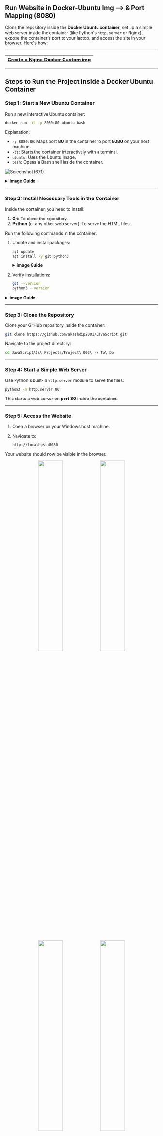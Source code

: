 ## Run Website in Docker-Ubuntu Img --> & Port Mapping (8080)

Clone the repository inside the **Docker Ubuntu container**, set up a simple web server inside the container (like Python's `http.server` or Nginx), expose the container's port to your laptop, and access the site in your browser. Here's how:

---

| [Create a Nginx Docker Custom img](./02%20Docker%20Custom%20Images.md) |
| --- |

---

## **Steps to Run the Project Inside a Docker Ubuntu Container**

### **Step 1: Start a New Ubuntu Container**
Run a new interactive Ubuntu container:

```bash
docker run -it -p 8080:80 ubuntu bash
```

Explanation:
- `-p 8080:80`: Maps port **80** in the container to port **8080** on your host machine.
- `-it`: Starts the container interactively with a terminal.
- `ubuntu`: Uses the Ubuntu image.
- `bash`: Opens a Bash shell inside the container.

![Screenshot (671)](https://github.com/user-attachments/assets/02462f6a-a1d8-4921-ab77-3ddd23ab678e)

<details>	
     <summary><b>image Guide</b></summary><br>
  🚥🚥🚥🚥🚥🚥🚥🚥🚥🚥
   
   ![Screenshot (672)](https://github.com/user-attachments/assets/ead977a9-ed32-4b53-944e-93c65d880ade)
  🚥🚥🚥🚥🚥🚥🚥🚥🚥🚥
</details>

---

### **Step 2: Install Necessary Tools in the Container**
Inside the container, you need to install:
1. **Git**: To clone the repository.
2. **Python** (or any other web server): To serve the HTML files.

Run the following commands in the container:

1. Update and install packages:
   ```bash
   apt update
   apt install -y git python3
   ```
   <details>	
     <summary><b>image Guide</b></summary><br>
   🚥🚥🚥🚥🚥🚥🚥🚥🚥🚥
      
   ![Screenshot (673)](https://github.com/user-attachments/assets/449f4893-310a-40ae-b718-c9d6cb0ed7e8)
   ![Screenshot (674)](https://github.com/user-attachments/assets/ce401b80-bd72-4ec8-b16b-c8a8b54d9743)
   ![Screenshot (675)](https://github.com/user-attachments/assets/a611d16a-3018-4d97-b137-6d55e23d7553)
   ![Screenshot (676)](https://github.com/user-attachments/assets/d8ca25ca-dc96-4896-8f2b-e8afacfeec98)
   🚥🚥🚥🚥🚥🚥🚥🚥🚥🚥
    </details>

2. Verify installations:
   ```bash
   git --version
   python3 --version
   ```
<details>	
<summary><b>image Guide</b></summary><br>
  🚥🚥🚥🚥🚥🚥🚥🚥🚥🚥

  ![Screenshot (677)](https://github.com/user-attachments/assets/956aad30-c597-4ddf-82ca-f89d317e3246)
🚥🚥🚥🚥🚥🚥🚥🚥🚥🚥
</details>

---

### **Step 3: Clone the Repository**
Clone your GitHub repository inside the container:

```bash
git clone https://github.com/akashdip2001/JavaScript.git
```

Navigate to the project directory:

```bash
cd JavaScript/Js\ Projects/Project\ 002\ -\ To\ Do
```

---

### **Step 4: Start a Simple Web Server**
Use Python's built-in `http.server` module to serve the files:

```bash
python3 -m http.server 80
```

This starts a web server on **port 80** inside the container.

---

### **Step 5: Access the Website**
1. Open a browser on your Windows host machine.
2. Navigate to:

   ```
   http://localhost:8080
   ```

Your website should now be visible in the browser.

<p align="center">
<img width="40%" src="https://github.com/user-attachments/assets/078282da-8b82-4e16-bb8f-62a11fa4a45c">
<img width="40%" src="https://github.com/user-attachments/assets/47bafe78-d502-4135-a0aa-bd3ca969b71d">
</p>
<p align="center">
<img width="40%" src="https://github.com/user-attachments/assets/600e93e8-3347-48da-b50b-f3f88eb12115">
<img width="40%" src="https://github.com/user-attachments/assets/c00e4150-7aff-4f4a-bbdd-b571d4d17076">
</p>

---

### **Step 6: Optional - Run Container in Detached Mode**
If you want to keep the container running in the background:

1. Exit the interactive session by stopping the server (`Ctrl + C`) and typing `exit`.

2. Start the container in detached mode with the web server running:
   ```bash
   docker run -d -p 8080:80 ubuntu bash -c "apt update && apt install -y git python3 && git clone https://github.com/akashdip2001/JavaScript.git && cd JavaScript/Js\ Projects/Project\ 002\ -\ To\ Do && python3 -m http.server 80"
   ```

---

### 🧪 **Summary of Commands:**
1. Start the container:
   ```bash
   docker run -it -p 8080:80 ubuntu bash
   ```

2. Install Git and Python:
   ```bash
   apt update && apt install -y git python3
   ```

3. Clone the repository:
   ```bash
   git clone https://github.com/akashdip2001/JavaScript.git
   cd JavaScript/Js\ Projects/Project\ 002\ -\ To\ Do
   ```

4. Start the web server:
   ```bash
   python3 -m http.server 80
   ```

5. Access the site in your browser at `http://localhost:8080`.

<img src="https://github.com/akashdip2001/college-final-year-project/raw/main/img/colour_line.png">

To access your laptop's localhost (port 8080) from your mobile browser within the same local area network (LAN), you can follow these steps:

---

<img align="right" alt="python_logo" width="300" src="https://github.com/user-attachments/assets/9472d238-3f17-4ea4-a4b8-486438c1b944"> 

## **Steps to Access Laptop's Localhost on Mobile**

### **Step 1: Find Your Laptop's IP Address**
You need the local IP address of your laptop.

1. Open **Command Prompt** (Windows) or Terminal (if in WSL).
2. Run the following command to find your IP address:
   ```bash
   ipconfig
   ```
3. Look for the **IPv4 Address** under the active network adapter (e.g., Wi-Fi). It will look something like:
   ```
   IPv4 Address: 192.168.1.10
   ```

---

### **Step 2: Access the Website from Mobile**
On your mobile device:
1. Open the browser.
2. Enter the following URL in the address bar:
   ```
   http://<laptop-ip>:8080
   ```
   Replace `<laptop-ip>` with the IPv4 address from Step 1. For example:
   ```
   http://192.168.1.10:8080
   ```

---

### **Step 3: Allow Firewall Access (If Necessary)**
If you can't access the website from your mobile, your Windows firewall might be blocking the connection. To allow access:

1. Open **Windows Firewall** settings:
   - Press `Win + R`, type `firewall.cpl`, and press Enter.

2. Click on **Advanced Settings** (on the left panel).

3. Select **Inbound Rules**, and then click on **New Rule** (on the right panel).

4. Configure the new rule:
   - Rule Type: Select **Port**.
   - Protocol and Ports: Select **TCP** and specify **8080**.
   - Action: Select **Allow the connection**.
   - Profile: Select **Private** (so it only applies to trusted networks like your home Wi-Fi).
   - Name: Give the rule a name like `Allow-8080`.

5. Save and apply the rule.

---

### **Step 4: Test the Connection**
Retry accessing the URL on your mobile:
```
http://<laptop-ip>:8080
```

You should now be able to view the website hosted on your laptop from your mobile device.

---

### **Optional: Ensure Port Forwarding is Correct**
If you're using Docker, the container port (`80`) must already be mapped to your laptop's port (`8080`). Since you've done this with `docker run -p 8080:80`, you're good.

---

### **Troubleshooting Tips**:
1. **Ping Test**: From your mobile, verify connectivity to the laptop:
   - Use a ping tool or app to check if `192.168.1.10` (your laptop IP) responds.

2. **Check Docker Container**:
   Ensure the container is running:
   ```bash
   docker ps
   ```
   Confirm it maps port `8080` to port `80` inside the container.

3. **Recheck Firewall**:
   Ensure the firewall rule for port 8080 is applied.

<img src="https://github.com/akashdip2001/college-final-year-project/raw/main/img/colour_line.png">

## Test using Postman 🚀

![Screenshot (684)](https://github.com/user-attachments/assets/efd2146d-487e-4dcd-b89f-db1c8b03a32b)
![Screenshot (685)](https://github.com/user-attachments/assets/5022f9d9-4e0a-4c0e-a1aa-77c516ea7a80)
![Screenshot (686)](https://github.com/user-attachments/assets/dfb26c3d-a6c5-4e5b-a31a-1b03c7cf355a)

